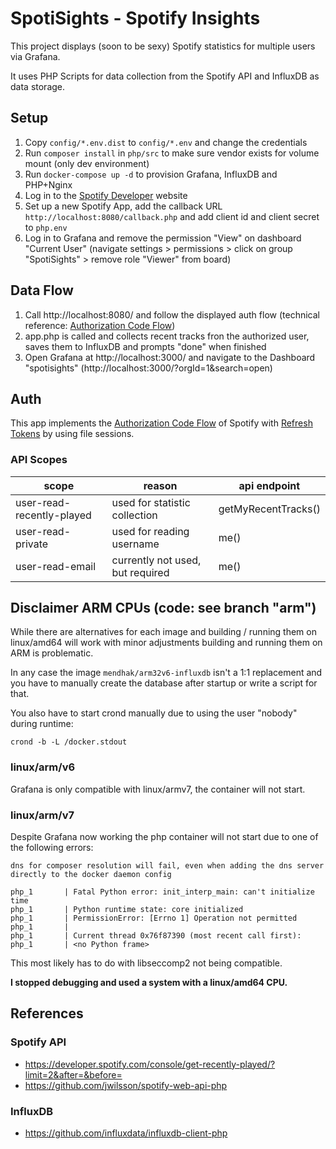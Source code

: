 # SpotiSights - Spotify Insights

This project displays (soon to be sexy) Spotify statistics for multiple users via Grafana.

It uses PHP Scripts for data collection from the Spotify API and InfluxDB as data storage.


## Setup

1. Copy ``config/*.env.dist`` to ``config/*.env`` and change the credentials
2. Run ``composer install`` in ``php/src`` to make sure vendor exists for volume mount (only dev environment)
3. Run ``docker-compose up -d`` to provision Grafana, InfluxDB and PHP+Nginx
4. Log in to the [Spotify Developer] website
5. Set up a new Spotify App, add the callback URL ``http://localhost:8080/callback.php`` and add client id and client secret to ``php.env``
6. Log in to Grafana and remove the permission "View" on dashboard "Current User" (navigate settings > permissions > click on group "SpotiSights" > remove role "Viewer" from board)


## Data Flow

1. Call http://localhost:8080/ and follow the displayed auth flow (technical reference: [Authorization Code Flow])
2. app.php is called and collects recent tracks fron the authorized user, saves them to InfluxDB and prompts "done" when finished
3. Open Grafana at http://localhost:3000/ and navigate to the Dashboard "spotisights" (http://localhost:3000/?orgId=1&search=open)


## Auth

This app implements the [Authorization Code Flow] of Spotify with [Refresh Tokens] by using file sessions.

### API Scopes

| scope                     | reason                           | api endpoint         |
|---------------------------|----------------------------------|----------------------|
| user-read-recently-played | used for statistic collection    | getMyRecentTracks()  |
| user-read-private         | used for reading username        | me()                 |
| user-read-email           | currently not used, but required | me()                 |


## Disclaimer ARM CPUs (code: see branch "arm")

While there are alternatives for each image and building / running them on linux/amd64 will work with minor adjustments
building and running them on ARM is problematic. 

In any case the image ``mendhak/arm32v6-influxdb`` isn't a 1:1 replacement and you have to manually create the database
after startup or write a script for that.

You also have to start crond manually due to using the user "nobody" during runtime:

    crond -b -L /docker.stdout

### linux/arm/v6

Grafana is only compatible with linux/armv7, the container will not start.

### linux/arm/v7

Despite Grafana now working the php container will not start due to one of the following errors:

```
dns for composer resolution will fail, even when adding the dns server directly to the docker daemon config
```

```
php_1       | Fatal Python error: init_interp_main: can't initialize time
php_1       | Python runtime state: core initialized
php_1       | PermissionError: [Errno 1] Operation not permitted
php_1       |
php_1       | Current thread 0x76f87390 (most recent call first):
php_1       | <no Python frame>
```

This most likely has to do with libseccomp2 not being compatible.

**I stopped debugging and used a system with a linux/amd64 CPU.**


## References

### Spotify API
- https://developer.spotify.com/console/get-recently-played/?limit=2&after=&before=
- https://github.com/jwilsson/spotify-web-api-php

### InfluxDB
- https://github.com/influxdata/influxdb-client-php

[Authorization Code Flow]: https://developer.spotify.com/documentation/general/guides/authorization/code-flow/
[Laravel Valet]: https://laravel.com/docs/master/valet
[Refresh Tokens]: https://github.com/jwilsson/spotify-web-api-php/blob/main/docs/examples/refreshing-access-tokens.md
[Spotify Developer]: https://developer.spotify.com/dashboard/
